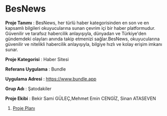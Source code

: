 # BesNews
**Proje Tanımı** : 	BesNews, her türlü haber kategorisinden en son ve en kapsamlı bilgileri okuyucularına sunan çevrim içi bir haber platformudur. Güvenilir ve tarafsız habercilik anlayışıyla, dünyadan ve Türkiye'den gündemdeki olayları anında takip etmenizi sağlar.BesNews, okuyucularına güvenilir ve nitelikli habercilik anlayışıyla, bilgiye hızlı ve kolay erişim imkanı sunar.

 **Proje Kategorisi** : Haber Sitesi

 **Referans Uygulama** : Bundle

 **Uygulama Adresi** : https://www.bundle.app

 **Grup Adı** : Şatodakiler

 **Proje Ekibi** : Bekir Sami GÜLEÇ,Mehmet Emin CENGİZ, Sinan ATASEVEN

1. [Proje Planı](ProjePlanı.md)

